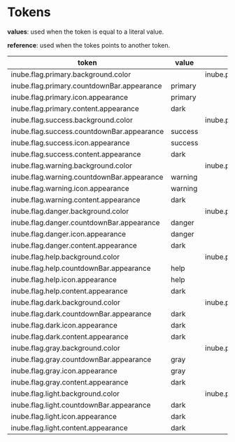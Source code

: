 # Tokens

**values**: used when the token is equal to a literal value.

**reference**: used when the tokes points to another token.

| token                                      | value   | reference                 |
| ------------------------------------------ | ------- | ------------------------- |
| inube.flag.primary.background.color        |         | inube.palette.blue.b50    |
| inube.flag.primary.countdownBar.appearance | primary |                           |
| inube.flag.primary.icon.appearance         | primary |                           |
| inube.flag.primary.content.appearance      | dark    |                           |
| inube.flag.success.background.color        |         | inube.palette.green.g50   |
| inube.flag.success.countdownBar.appearance | success |                           |
| inube.flag.success.icon.appearance         | success |                           |
| inube.flag.success.content.appearance      | dark    |                           |
| inube.flag.warning.background.color        |         | inube.palette.yellow.y50  |
| inube.flag.warning.countdownBar.appearance | warning |                           |
| inube.flag.warning.icon.appearance         | warning |                           |
| inube.flag.warning.content.appearance      | dark    |                           |
| inube.flag.danger.background.color         |         | inube.palette.red.r50     |
| inube.flag.danger.countdownBar.appearance  | danger  |                           |
| inube.flag.danger.icon.appearance          | danger  |                           |
| inube.flag.danger.content.appearance       | dark    |                           |
| inube.flag.help.background.color           |         | inube.palette.purple.p50  |
| inube.flag.help.countdownBar.appearance    | help    |                           |
| inube.flag.help.icon.appearance            | help    |                           |
| inube.flag.help.content.appearance         | dark    |                           |
| inube.flag.dark.background.color           |         | inube.palette.neutral.n30 |
| inube.flag.dark.countdownBar.appearance    | dark    |                           |
| inube.flag.dark.icon.appearance            | dark    |                           |
| inube.flag.dark.content.appearance         | dark    |                           |
| inube.flag.gray.background.color           |         | inube.palette.neutral.n10 |
| inube.flag.gray.countdownBar.appearance    | gray    |                           |
| inube.flag.gray.icon.appearance            | gray    |                           |
| inube.flag.gray.content.appearance         | dark    |                           |
| inube.flag.light.background.color          |         | inube.palette.neutral.n0  |
| inube.flag.light.countdownBar.appearance   | dark    |                           |
| inube.flag.light.icon.appearance           | dark    |                           |
| inube.flag.light.content.appearance        | dark    |                           |
